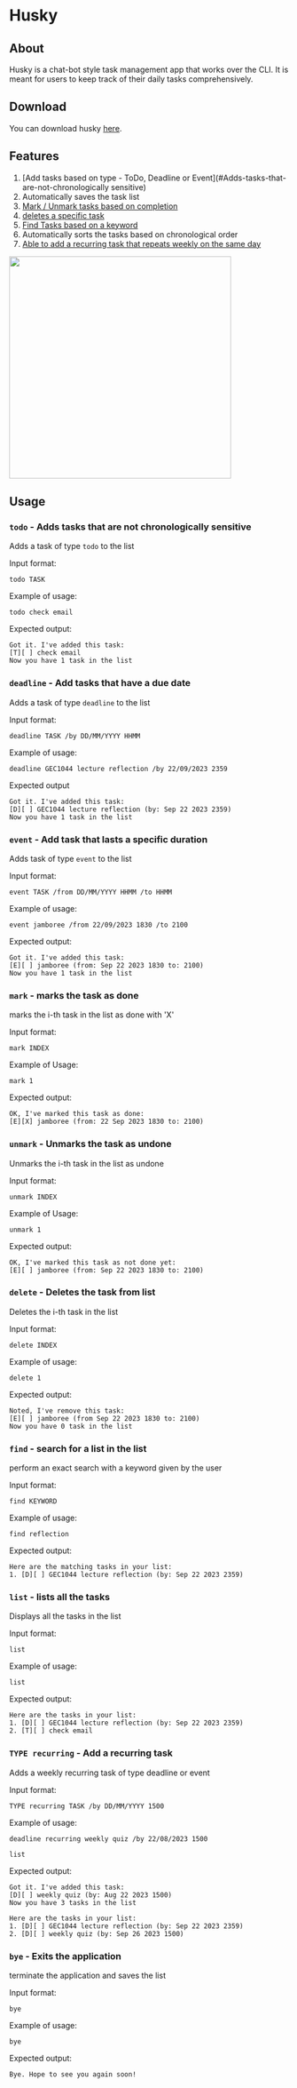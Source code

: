 # Husky

## About

Husky is a chat-bot style task management app that works over the CLI.
It is meant for users to keep track of their daily tasks comprehensively.

## Download

You can download husky [here](https://github.com/s-peiran/ip/releases/tag/A-UserGuide).

## Features

1. [Add tasks based on type - ToDo, Deadline or Event](#Adds-tasks-that-are-not-chronologically sensitive)
2. Automatically saves the task list
3. [Mark / Unmark tasks based on completion](#mark---marks-the-task-as-done)
4. [deletes a specific task](#delete---deletes-the-task-from-list)
5. [Find Tasks based on a keyword](#find---search-for-a-list-in-the-list)
6. Automatically sorts the tasks based on chronological order
7. [Able to add a recurring task that repeats weekly on the same day](#type-recurring---add-a-recurring-task)

<img src = "Ui.png" width="400">

## Usage

### `todo` - Adds tasks that are not chronologically sensitive

Adds a task of type `todo` to the list

Input format:

`todo TASK`

Example of usage:

`todo check email`

Expected output:

```
Got it. I've added this task:
[T][ ] check email
Now you have 1 task in the list
```

### `deadline` - Add tasks that have a due date

Adds a task of type `deadline` to the list

Input format:

`deadline TASK /by DD/MM/YYYY HHMM`

Example of usage:

`deadline GEC1044 lecture reflection /by 22/09/2023 2359`

Expected output

```
Got it. I've added this task:
[D][ ] GEC1044 lecture reflection (by: Sep 22 2023 2359)
Now you have 1 task in the list
```

### `event` - Add task that lasts a specific duration

Adds task of type `event` to the list

Input format:

`event TASK /from DD/MM/YYYY HHMM /to HHMM`

Example of usage:

`event jamboree /from 22/09/2023 1830 /to 2100`

Expected output:

```
Got it. I've added this task:
[E][ ] jamboree (from: Sep 22 2023 1830 to: 2100)
Now you have 1 task in the list
```

### `mark` - marks the task as done

marks the i-th task in the list as done with 'X'

Input format:

`mark INDEX`

Example of Usage:

`mark 1`

Expected output:

```
OK, I've marked this task as done:
[E][X] jamboree (from: 22 Sep 2023 1830 to: 2100)
```

### `unmark` - Unmarks the task as undone

Unmarks the i-th task in the list as undone

Input format:

`unmark INDEX`

Example of Usage:

`unmark 1`

Expected output:

```
OK, I've marked this task as not done yet:
[E][ ] jamboree (from: Sep 22 2023 1830 to: 2100)
```

### `delete` - Deletes the task from list

Deletes the i-th task in the list

Input format:

`delete INDEX`

Example of usage:

`delete 1`

Expected output:

```
Noted, I've remove this task:
[E][ ] jamboree (from Sep 22 2023 1830 to: 2100)
Now you have 0 task in the list
```

### `find` - search for a list in the list

perform an exact search with a keyword given by the user

Input format:

`find KEYWORD`

Example of usage:

`find reflection`

Expected output:

```
Here are the matching tasks in your list:
1. [D][ ] GEC1044 lecture reflection (by: Sep 22 2023 2359)
```

### `list` - lists all the tasks

Displays all the tasks in the list

Input format:

`list`

Example of usage:

`list`

Expected output:

```
Here are the tasks in your list:
1. [D][ ] GEC1044 lecture reflection (by: Sep 22 2023 2359)
2. [T][ ] check email
```

### `TYPE recurring` - Add a recurring task

Adds a weekly recurring task of type deadline or event

Input format:

`TYPE recurring TASK /by DD/MM/YYYY 1500`

Example of usage:

`deadline recurring weekly quiz /by 22/08/2023 1500`

`list`

Expected output:

```
Got it. I've added this task:
[D][ ] weekly quiz (by: Aug 22 2023 1500)
Now you have 3 tasks in the list
```

```
Here are the tasks in your list:
1. [D][ ] GEC1044 lecture reflection (by: Sep 22 2023 2359)
2. [D][ ] weekly quiz (by: Sep 26 2023 1500)
```

### `bye` - Exits the application

terminate the application and saves the list

Input format:

`bye`

Example of usage:

`bye`

Expected output:

```
Bye. Hope to see you again soon!
```
